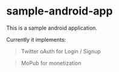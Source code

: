 sample-android-app
==================

This is a sample android application.

Currently it implements:

> Twitter oAuth for Login / Signup

> MoPub for monetization
